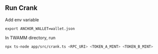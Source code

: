 ## Run Crank
Add env variable
```
export ANCHOR_WALLET=wallet.json
```

In TWAMM directory, run

```bash
npx ts-node app/src/crank.ts <RPC_URI> <TOKEN_A_MINT> <TOKEN_B_MINT>
```

